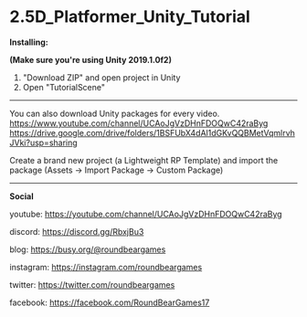 # 2.5D_Platformer_Unity_Tutorial

**Installing:**

**(Make sure you're using Unity 2019.1.0f2)**

1. "Download ZIP" and open project in Unity
2. Open "TutorialScene"

----

You can also download Unity packages for every video.
https://www.youtube.com/channel/UCAoJgVzDHnFDOQwC42raByg
https://drive.google.com/drive/folders/1BSFUbX4dAl1dGKvQQBMetVqmlrvhJVki?usp=sharing

Create a brand new project (a Lightweight RP Template) and import the package
(Assets -> Import Package -> Custom Package)

----

**Social**

youtube: https://youtube.com/channel/UCAoJgVzDHnFDOQwC42raByg

discord: https://discord.gg/RbxjBu3

blog: https://busy.org/@roundbeargames

instagram: https://instagram.com/roundbeargames

twitter: https://twitter.com/roundbeargames

facebook: https://facebook.com/RoundBearGames17
